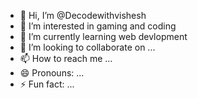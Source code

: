 - 👋 Hi, I’m @Decodewithvishesh
- 👀 I’m interested in gaming and coding
- 🌱 I’m currently learning web devlopment 
- 💞️ I’m looking to collaborate on ...
- 📫 How to reach me ...
- 😄 Pronouns: ...
- ⚡ Fun fact: ...

<!---
Decodewithvishesh/Decodewithvishesh is a ✨ special ✨ repository because its `README.md` (this file) appears on your GitHub profile.
You can click the Preview link to take a look at your changes.
--->
